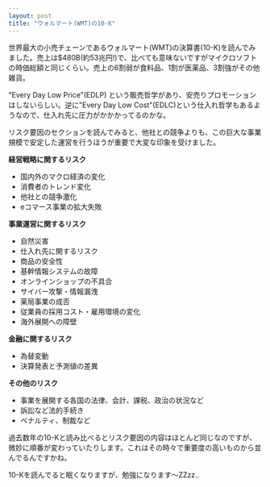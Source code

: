 ```yaml
---
layout: post
title: "ウォルマート(WMT)の10-K"
---
```

世界最大の小売チェーンであるウォルマート(WMT)の決算書(10-K)を読んでみました。売上は$480B(約53兆円!)で、比べても意味ないですがマイクロソフトの時価総額と同じくらい。売上の6割弱が食料品、1割が医薬品、3割強がその他雑貨。

"Every Day Low Price"(EDLP) という販売哲学があり、安売りプロモーションはしないらしい。逆に"Every Day Low Cost"(EDLC)という仕入れ哲学もあるようなので、仕入れ先に圧力がかかかってるのかな。

リスク要因のセクションを読んでみると、他社との競争よりも、この巨大な事業規模で安定した運営を行うほうが重要で大変な印象を受けました。

<strong>経営戦略に関するリスク</strong>
- 国内外のマクロ経済の変化
- 消費者のトレンド変化
- 他社との競争激化
- eコマース事業の拡大失敗

<strong>事業運営に関するリスク</strong>
- 自然災害
- 仕入れ先に関するリスク
- 商品の安全性
- 基幹情報システムの故障
- オンラインショップの不具合
- サイバー攻撃・情報漏洩
- 薬局事業の成否
- 従業員の採用コスト・雇用環境の変化
- 海外展開への障壁

<strong>金融に関するリスク</strong>
- 為替変動
- 決算発表と予測値の差異

<strong>その他のリスク</strong>
- 事業を展開する各国の法律、会計、課税、政治の状況など
- 訴訟など法的手続き
- ペナルティ、制裁など

過去数年の10-Kと読み比べるとリスク要因の内容はほとんど同じなのですが、微妙に順番が変わっていたりします。これはその時々で重要度の高いものから並んでるんですかね。

10-Kを読んでると眠くなりますが、勉強になります～ZZzz..